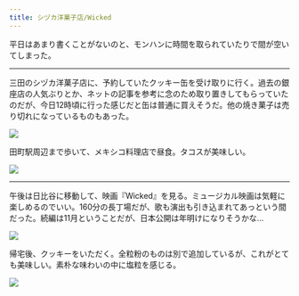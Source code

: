 ```yaml
---
title: シヅカ洋菓子店/Wicked
---
```


平日はあまり書くことがないのと、モンハンに時間を取られていたりで間が空いてしまった。

---

三田のシヅカ洋菓子店に、予約していたクッキー缶を受け取りに行く。過去の銀座店の人気ぶりとか、ネットの記事を参考に念のため取り置きしてもらっていたのだが、今日12時頃に行った感じだと缶は普通に買えそうだ。他の焼き菓子は売り切れになっているものもあった。

![](https://photos.apkas.net/medium/202503/20250315-G3000276.webp)

田町駅周辺まで歩いて、メキシコ料理店で昼食。タコスが美味しい。

![](https://photos.apkas.net/medium/202503/20250315-G3000277.webp)

---

午後は日比谷に移動して、映画『Wicked』を見る。ミュージカル映画は気軽に楽しめるのでいい。160分の長丁場だが、歌も演出も引き込まれてあっという間だった。続編は11月ということだが、日本公開は年明けになりそうかな...

![](https://photos.apkas.net/medium/202503/20250315-G3000278.webp)

帰宅後、クッキーをいただく。全粒粉のものは別で追加しているが、これがとても美味しい。素朴な味わいの中に塩粒を感じる。

![](https://photos.apkas.net/medium/202503/20250315-AR500017.webp)
